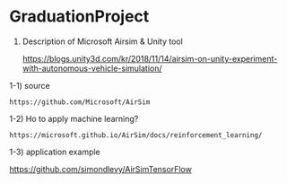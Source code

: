 # GraduationProject


1. Description of Microsoft Airsim & Unity tool 

    https://blogs.unity3d.com/kr/2018/11/14/airsim-on-unity-experiment-with-autonomous-vehicle-simulation/
    
  1-1) source
  
    https://github.com/Microsoft/AirSim

  1-2) Ho to apply machine learning?
  
    https://microsoft.github.io/AirSim/docs/reinforcement_learning/

  1-3) application example
  
  https://github.com/simondlevy/AirSimTensorFlow

